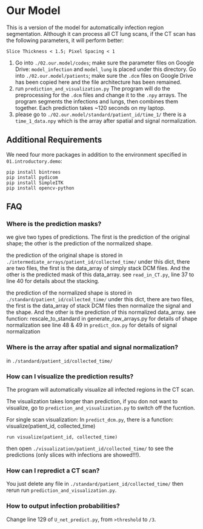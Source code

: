 # Our Model

This is a version of the model for automatically infection region segmentation.
Although it can process all CT lung scans, if the CT scan has the following parameters, it will perform better: 
```
Slice Thickness < 1.5; Pixel Spacing < 1
```
1. Go into `./02.our.model/codes`; make sure the parameter files on Google Drive: `model_infection` and `model_lung` is placed under this directory. 
Go into `./02.our.model/patients`; make sure the `.dcm` files on Google Drive has been copied here and the file architecture has been remained.
2. run `prediction_and_visualization.py`
The program will do the preprocessing for the `.dcm` files and change it to the `.npy` arrays. The program segments the infections and lungs, then combines them together. Each prediction takes ~120 seconds on my laptop.
3. please go to `./02.our.model/standard/patient_id/time_1/` there is a `time_1_data.npy` which is the array after spatial and signal normalization.

## Additional Requirements
We need four more packages in addition to the environment specified in `01.introductory.demo`:
```
pip install bintrees
pip install pydicom
pip install SimpleITK
pip install opencv-python
```

## FAQ

### Where is the prediction masks?
we give two types of predictions. The first is the prediction of the original shape; the other is the prediction of the normalized shape.

the prediction of the original shape is stored in `./intermediate_arrays/patient_id/collected_time/`
under this dict, there are two files, the first is the data_array of simply stack DCM files. And the other is the predicted mask of this data_array.
see `read_in_CT.py`, line 37 to line 40 for details about the stacking.

the prediction of the normalized shape is stored in `./standard/patient_id/collected_time/`
under this dict, there are two files, the first is the data_array of stack DCM files then normalize the signal and the shape. And the other is the prediction of this normalized data_array.
see function: rescale_to_standard in generate_raw_arrays.py for details of shape normalization
see line 48 & 49 in `predict_dcm.py` for details of signal normalization

### Where is the array after spatial and signal normalization?
in `./standard/patient_id/collected_time/`

### How can I visualize the prediction results?
The program will automatically visualize all infected regions in the CT scan.

The visualization takes longer than prediction, if you don not want to visualize, go to `prediction_and_visualization.py` to switch off the fucntion.

For single scan visualization:
In `predict_dcm.py`, there is a function: visualize(patient_id, collected_time)
```
run visualize(patient_id, collected_time)
```
then open `./visualization/patient_id/collected_time/` to see the predictions (only slices with infections are showed!!!).

### How can I repredict a CT scan?
You just delete any file in `./standard/patient_id/collected_time/`
then rerun run `prediction_and_visualization.py`.

### How to output infection probabilities? 
Change line 129 of `U_net_predict.py`, from `>threshold` to `/3`.

